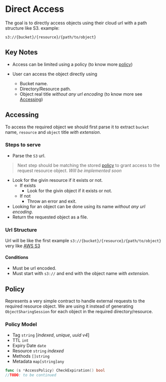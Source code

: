 # Direct Access

The goal is to directly access objects using their cloud url with a path structure like S3.
example:
```url
s3://{bucket}/{resource}/{path/to/object}
```

## Key Notes

- Access can be limited using a policy (to know more [policy](#policy))

- User can access the object directly using
    - Bucket name.
    - Directory/Resource path.
    - Object real title *without any url encoding* (to know more see [Accessing](#accessing))

## Accessing

To access the required object we should first parse it to extract `bucket` name, `resource` and `object` title *with extension*.

### Steps to serve

- Parse the `S3` url.

> Next step should be matching the stored [policy](#policy) to grant access to the request resource object. *Will be implemented soon*

- Look for the givin resource if it exists or not.
    - If exists
        - Look for the givin object if it exists or not.
    - If not
        - Throw an error and exit.
- Looking for an object can be done using its name *without any url encoding*.
- Return the requested object as a file.


### Url Structure

Url will be like the first example `s3://{bucket}/{resource}/{path/to/object}` very like [AWS S3](https://aws.amazon.com/s3/)

#### Conditions

- Must be url encoded.
- Must start with `s3://` and end with the object name *with extension*.
 
## Policy
Represents a very simple contract to handle external requests to the required resource object. 
We are using it instead of generating `ObjectSharingSession` for each object in the required directory/resource.

### Policy Model
- Tag `string` [*indexed*, *unique*, *uuid v4*]
- TTL `int`
- Expiry Date `date`
- Resource `string` *indexed*
- Methods `[]string`
- Metadata `map[string]any`

```go
func (s *AccessPolicy) CheckExpiration() bool
//TODO: to be continued
```